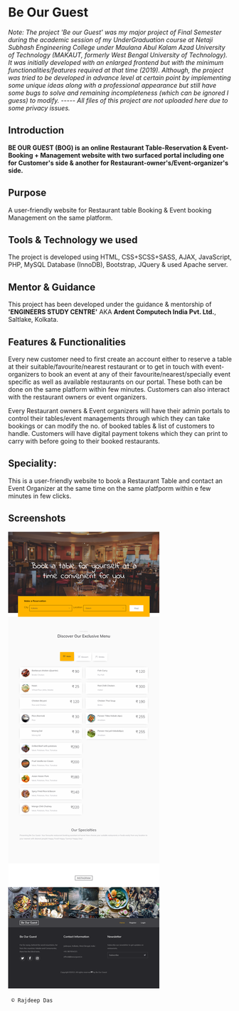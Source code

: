 # Be Our Guest


  
  *Note: The project 'Be our Guest' was my major project of Final Semester during the academic session of my UnderGraduation course at Netaji Subhash Engineering College under Maulana Abul Kalam Azad University of Technology (MAKAUT, formerly West Bengal University of Technology). It was initially developed with an enlarged frontend but with the minimum functionalities/features required at that time (2019). Although, the project was tried to be developed in advance level at certain point by implementing some unique ideas along with a professional appearance but still have some bugs to solve and remaining incompleteness (which can be ignored I guess) to modify. ----- All files of this project are not uploaded here due to some privacy issues.*
  



## Introduction

**BE OUR GUEST (BOG) is an online Restaurant Table-Reservation &  Event-Booking + Management website with two surfaced portal including one for Customer's side & another for Restaurant-owner's/Event-organizer's side.**

## Purpose

A user-friendly website for Restaurant table Booking & Event booking Management on the same platform.


## Tools & Technology we used

The project is developed using HTML, CSS+SCSS+SASS, AJAX, JavaScript, PHP, MySQL Database (InnoDB), Bootstrap, JQuery & used Apache server.

## Mentor & Guidance

This project has been developed under the guidance & mentorship of **'ENGINEERS STUDY CENTRE'** AKA **Ardent Computech India Pvt. Ltd.**, Saltlake, Kolkata. 

## Features & Functionalities

Every new customer need to first create an account either to reserve a table at their suitable/favourite/nearest restaurant or to get in touch with event-organizers to book an event at any of their favourite/nearest/specially event specific as well as available restaurants on our portal. These both can be done on the same platform within few minutes.
Customers can also interact with the restaurant owners or event organizers.


Every Restaurant owners & Event organizers will have their admin portals to control their tables/event managements through which they can take bookings or can modify the no. of booked tables & list of customers to handle.
Customers will have digital payment tokens which they can print to carry with before going to their booked restaurants.

## Speciality:

This is a user-friendly website to book a Restaurant Table and contact an Event Organizer at the same time on the same platfporm within e few minutes in few clicks.

## Screenshots

![This is an image](https://github.com/Rajspeaks/Be-Our-Guest/blob/main/screenshots/screenshot1.png)

<code> &copy; Rajdeep Das </code>
